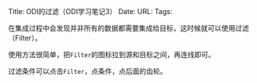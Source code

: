 Title: ODI的过滤（ODI学习笔记3）
Date:
URL: 
Tags: 

在集成过程中会发现并非所有的数据都需要集成给目标，这时候就可以使用过滤（Filter）。

使用方法很简单，把`Filter`的图标拉到源和目标之间，再连线即可。

过滤条件可以点击`Filter`，点条件，点后面的齿轮。